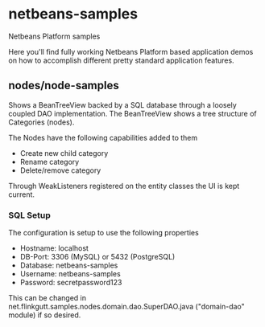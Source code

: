 netbeans-samples
================
Netbeans Platform samples

Here you'll find fully working Netbeans Platform based application demos on how to accomplish different pretty standard application features.

## nodes/node-samples
Shows a BeanTreeView backed by a SQL database through a loosely coupled DAO implementation. 
The BeanTreeView shows a tree structure of Categories (nodes).

The Nodes have the following capabilities added to them
* Create new child category
* Rename category
* Delete/remove category

Through WeakListeners registered on the entity classes the UI is kept current.

### SQL Setup
The configuration is setup to use the following properties

* Hostname: localhost
* DB-Port: 3306 (MySQL) or 5432 (PostgreSQL)
* Database: netbeans-samples
* Username: netbeans-samples
* Password: secretpassword123

This can be changed in net.flinkgutt.samples.nodes.domain.dao.SuperDAO.java ("domain-dao" module) if so desired.
